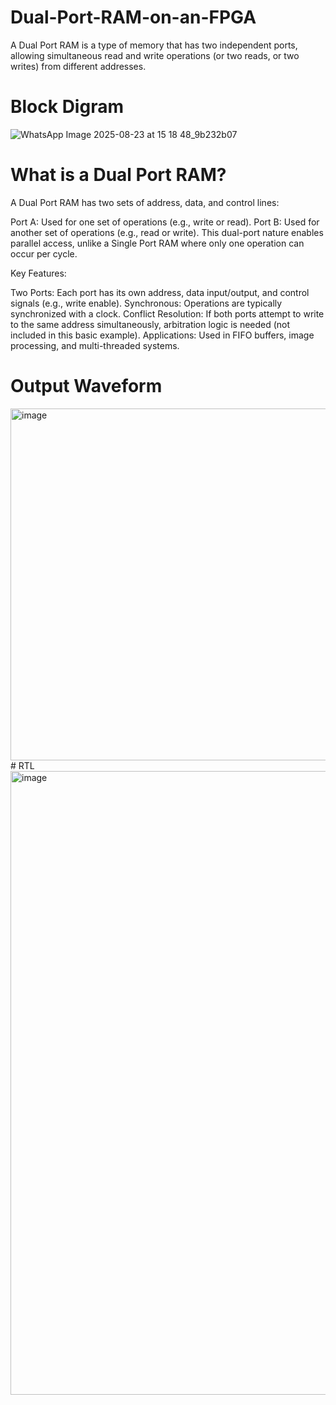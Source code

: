# Dual-Port-RAM-on-an-FPGA
A Dual Port RAM is a type of memory that has two independent ports, allowing simultaneous read and write operations (or two reads, or two writes) from different addresses. 
# Block Digram
![WhatsApp Image 2025-08-23 at 15 18 48_9b232b07](https://github.com/user-attachments/assets/0bfaf0c7-aaf2-4bf6-92ab-f6b0f73b2ae8)

 # What is a Dual Port RAM?
A Dual Port RAM has two sets of address, data, and control lines:

Port A: Used for one set of operations (e.g., write or read).
Port B: Used for another set of operations (e.g., read or write).
This dual-port nature enables parallel access, unlike a Single Port RAM where only one operation can occur per cycle.

Key Features:

Two Ports: Each port has its own address, data input/output, and control signals (e.g., write enable).
Synchronous: Operations are typically synchronized with a clock.
Conflict Resolution: If both ports attempt to write to the same address simultaneously, arbitration logic is needed (not included in this basic example).
Applications: Used in FIFO buffers, image processing, and multi-threaded systems.
# Output Waveform
<img width="1626" height="563" alt="image" src="https://github.com/user-attachments/assets/18f0803f-3770-4d4c-9f8f-ba8822970aef" />
# RTL
<img width="1108" height="998" alt="image" src="https://github.com/user-attachments/assets/edf968c9-b421-405d-ad89-9f102fd6726b" />
